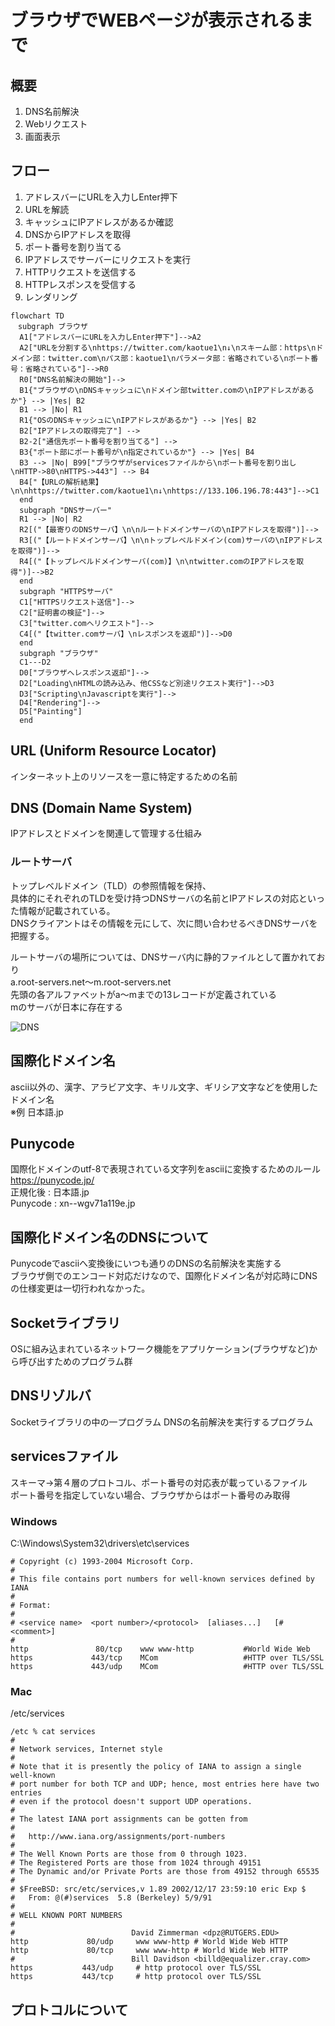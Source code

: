# ブラウザでWEBページが表示されるまで

## 概要
1. DNS名前解決
2. Webリクエスト
3. 画面表示

## フロー
1. アドレスバーにURLを入力しEnter押下
1. URLを解読
1. キャッシュにIPアドレスがあるか確認
1. DNSからIPアドレスを取得
1. ポート番号を割り当てる
1. IPアドレスでサーバーにリクエストを実行
1. HTTPリクエストを送信する
1. HTTPレスポンスを受信する
1. レンダリング

```mermaid
flowchart TD
　subgraph ブラウザ
  A1["アドレスバーにURLを入力しEnter押下"]-->A2
  A2["URLを分割する\nhttps://twitter.com/kaotue1\n↓\nスキーム部：https\nドメイン部：twitter.com\nパス部：kaotue1\nパラメータ部：省略されている\nポート番号：省略されている"]-->R0
  R0["DNS名前解決の開始"]-->
  B1{"ブラウザの\nDNSキャッシュに\nドメイン部twitter.comの\nIPアドレスがあるか"} --> |Yes| B2
  B1 --> |No| R1
  R1{"OSのDNSキャッシュに\nIPアドレスがあるか"} --> |Yes| B2
  B2["IPアドレスの取得完了"] -->
  B2-2["通信先ポート番号を割り当てる"] -->
  B3{"ポート部にポート番号が\n指定されているか"} --> |Yes| B4
  B3 --> |No| B99["ブラウザがservicesファイルから\nポート番号を割り出し\nHTTP->80\nHTTPS->443"] --> B4
  B4["【URLの解析結果】\n\nhttps://twitter.com/kaotue1\n↓\nhttps://133.106.196.78:443"]-->C1
  end
  subgraph "DNSサーバー"
  R1 --> |No| R2
  R2[("【最寄りのDNSサーバ】\n\nルートドメインサーバの\nIPアドレスを取得")]-->
  R3[("【ルートドメインサーバ】\n\nトップレベルドメイン(com)サーバの\nIPアドレスを取得")]-->
  R4[("【トップレベルドメインサーバ(com)】\n\ntwitter.comのIPアドレスを取得")]-->B2
  end
  subgraph "HTTPSサーバ"
  C1["HTTPSリクエスト送信"]-->
  C2["証明書の検証"]-->
  C3["twitter.comへリクエスト"]-->
  C4[("【twitter.comサーバ】\nレスポンスを返却")]-->D0
  end
  subgraph "ブラウザ"
  C1---D2
  D0["ブラウザへレスポンス返却"]-->
  D2["Loading\nHTMLの読み込み、他CSSなど別途リクエスト実行"]-->D3
  D3["Scripting\nJavascriptを実行"]-->
  D4["Rendering"]-->
  D5["Painting"]
  end
```

## URL (Uniform Resource Locator)
インターネット上のリソースを一意に特定するための名前

## DNS (Domain Name System)
IPアドレスとドメインを関連して管理する仕組み

### ルートサーバ
トップレベルドメイン（TLD）の参照情報を保持、<br>
具体的にそれぞれのTLDを受け持つDNSサーバの名前とIPアドレスの対応といった情報が記載されている。<br>
DNSクライアントはその情報を元にして、次に問い合わせるべきDNSサーバを把握する。<br>

ルートサーバの場所については、DNSサーバ内に静的ファイルとして置かれており<br>
a.root-servers.net～m.root-servers.net<br>
先頭の各アルファベットがa～mまでの13レコードが定義されている<br>
mのサーバが日本に存在する<br>

![DNS](https://upload.wikimedia.org/wikipedia/commons/d/d2/DNS_schema.svg)

## 国際化ドメイン名
ascii以外の、漢字、アラビア文字、キリル文字、ギリシア文字などを使用したドメイン名<br>
※例 日本語.jp

## Punycode
国際化ドメインのutf-8で表現されている文字列をasciiに変換するためのルール
<br>
https://punycode.jp/<br>
正規化後	:	日本語.jp<br>
Punycode	:	xn--wgv71a119e.jp<br>

## 国際化ドメイン名のDNSについて
Punycodeでasciiへ変換後にいつも通りのDNSの名前解決を実施する<br>
ブラウザ側でのエンコード対応だけなので、国際化ドメイン名が対応時にDNSの仕様変更は一切行われなかった。<br>

## Socketライブラリ
OSに組み込まれているネットワーク機能をアプリケーション(ブラウザなど)から呼び出すためのプログラム群

## DNSリゾルバ
Socketライブラリの中の一プログラム
DNSの名前解決を実行するプログラム

## servicesファイル
スキーマ→第４層のプロトコル、ポート番号の対応表が載っているファイル<br>
ポート番号を指定していない場合、ブラウザからはポート番号のみ取得
### Windows
C:\Windows\System32\drivers\etc\services
```console
# Copyright (c) 1993-2004 Microsoft Corp.
#
# This file contains port numbers for well-known services defined by IANA
#
# Format:
#
# <service name>  <port number>/<protocol>  [aliases...]   [#<comment>]
#
http               80/tcp    www www-http           #World Wide Web
https             443/tcp    MCom                   #HTTP over TLS/SSL
https             443/udp    MCom                   #HTTP over TLS/SSL
```
### Mac
/etc/services
```console
/etc % cat services 
#
# Network services, Internet style
#
# Note that it is presently the policy of IANA to assign a single well-known
# port number for both TCP and UDP; hence, most entries here have two entries
# even if the protocol doesn't support UDP operations.
#
# The latest IANA port assignments can be gotten from
#
#	http://www.iana.org/assignments/port-numbers
#
# The Well Known Ports are those from 0 through 1023.
# The Registered Ports are those from 1024 through 49151
# The Dynamic and/or Private Ports are those from 49152 through 65535
#
# $FreeBSD: src/etc/services,v 1.89 2002/12/17 23:59:10 eric Exp $
#	From: @(#)services	5.8 (Berkeley) 5/9/91
#
# WELL KNOWN PORT NUMBERS
#
#                          David Zimmerman <dpz@RUTGERS.EDU>
http             80/udp     www www-http # World Wide Web HTTP
http             80/tcp     www www-http # World Wide Web HTTP
#                          Bill Davidson <billd@equalizer.cray.com>
https           443/udp     # http protocol over TLS/SSL
https           443/tcp     # http protocol over TLS/SSL
```
## プロトコルについて
